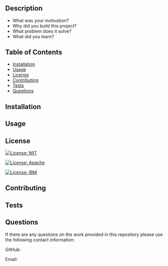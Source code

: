 #

## Description

- What was your motivation?
- Why did you build this project?
- What problem does it solve?
- What did you learn?

## Table of Contents

- [Installation](#installation)
- [Usage](#usage)
- [License](#license)
- [Contributing](#contributing)
- [Tests](#tests)
- [Questions](#questions)

## Installation

## Usage

## License

[![License: MIT](https://img.shields.io/badge/License-MIT-yellow.svg)](https://opensource.org/licenses/MIT)

[![License: Apache](https://img.shields.io/badge/License-Apache_2.0-blue.svg)](https://opensource.org/licenses/Apache-2.0)

[![License: IBM](https://img.shields.io/badge/License-IPL_1.0-blue.svg)](https://opensource.org/licenses/IPL-1.0)

## Contributing

## Tests

## Questions

If there are any questions on the work provided in this repository please use the following contact information:

GitHub: [](https://github.com/)

Email:
